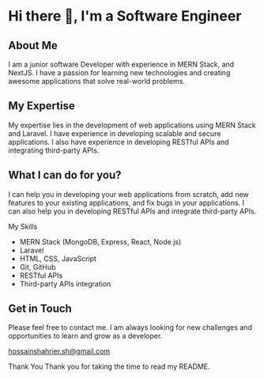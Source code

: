 # Hi there 👋, I'm a Software Engineer
## About Me
I am a junior software Developer with experience in MERN Stack, and NextJS. I have a passion for learning new technologies and creating awesome applications that solve real-world problems.

## My Expertise
My expertise lies in the development of web applications using MERN Stack and Laravel. I have experience in developing scalable and secure applications. I also have experience in developing RESTful APIs and integrating third-party APIs.

## What I can do for you?
I can help you in developing your web applications from scratch, add new features to your existing applications, and fix bugs in your applications. I can also help you in developing RESTful APIs and integrate third-party APIs.

My Skills
* MERN Stack (MongoDB, Express, React, Node.js)
* Laravel
* HTML, CSS, JavaScript
* Git, GitHub
* RESTful APIs
* Third-party APIs integration

## Get in Touch
Please feel free to contact me. I am always looking for new challenges and opportunities to learn and grow as a developer.

hossainshahrier.sh@gmail.com

Thank You
Thank you for taking the time to read my README.



